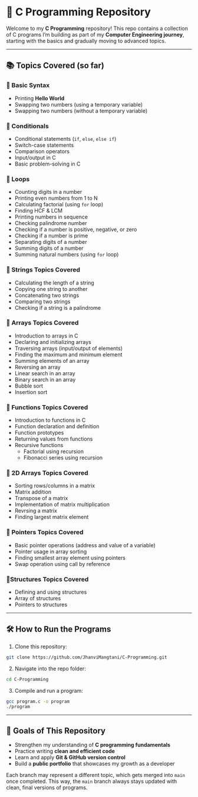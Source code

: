 # 🌟 C Programming Repository

Welcome to my **C Programming** repository!
This repo contains a collection of C programs I’m building as part of my **Computer Engineering journey**, starting with the basics and gradually moving to advanced topics.

---

## 📚 Topics Covered (so far)

### 🔷 Basic Syntax
- Printing **Hello World**
- Swapping two numbers (using a temporary variable)
- Swapping two numbers (without a temporary variable)

### 🔷 Conditionals
- Conditional statements (`if`, `else`, `else if`)
- Switch-case statements
- Comparison operators
- Input/output in C
- Basic problem-solving in C

### 🔷 Loops
- Counting digits in a number  
- Printing even numbers from 1 to N  
- Calculating factorial (using `for` loop)  
- Finding HCF & LCM  
- Printing numbers in sequence  
- Checking palindrome number  
- Checking if a number is positive, negative, or zero  
- Checking if a number is prime  
- Separating digits of a number  
- Summing digits of a number  
- Summing natural numbers (using `for` loop)

### 🔷 Strings Topics Covered

- Calculating the length of a string 
- Copying one string to another 
- Concatenating two strings
- Comparing two strings 
- Checking if a string is a palindrome

 ### 🔷 Arrays Topics Covered
- Introduction to arrays in C
- Declaring and initializing arrays
- Traversing arrays (input/output of elements)
- Finding the maximum and minimum element
- Summing elements of an array
- Reversing an array
- Linear search in an array
- Binary search in an array
- Bubble sort
- Insertion sort

### 🔷 Functions Topics Covered
- Introduction to functions in C
- Function declaration and definition
- Function prototypes
- Returning values from functions
- Recursive functions
   - Factorial using recursion
   - Fibonacci series using recursion

 ### 🔷 2D Arrays Topics Covered
- Sorting rows/columns in a matrix
- Matrix addition
- Transpose of a matrix
- Implementation of matrix multiplication
- Revrsing a matrix
- Finding largest matrix element 
 
 ### 🔷 Pointers Topics Covered
 - Basic pointer operations (address and value of a variable)
 - Pointer usage in array sorting
 - Finding smallest array element using pointers
 - Swap operation using call by reference

### 🔷Structures Topics Covered
- Defining and using structures
- Array of structures
- Pointers to structures

---

## 🛠️ How to Run the Programs
1. Clone this repository:
```bash
git clone https://github.com/JhanviMangtani/C-Programming.git
```
2. Navigate into the repo folder:
```bash
cd C-Programming
```
3. Compile and run a program:
```bash
gcc program.c -o program
./program
```

---

## 🎯 Goals of This Repository
- Strengthen my understanding of **C programming fundamentals**
- Practice writing **clean and efficient code**
- Learn and apply **Git & GitHub version control**
- Build a **public portfolio** that showcases my growth as a developer
  

Each branch may represent a different topic, which gets merged into `main` once completed.
This way, the `main` branch always stays updated with clean, final versions of programs.
